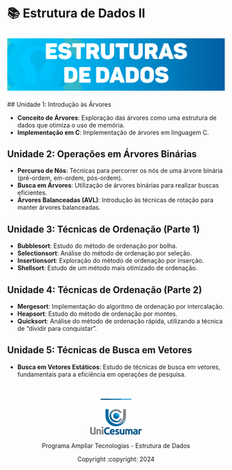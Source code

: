 # 📚 Estrutura de Dados II
<h2 align="center">
  <img alt="Estutura de Dados" title="#Programa Ampliar" src="./assets/Captura de tela 2024-07-11 213826.png" width="800"/>
</h2>
## Unidade 1: Introdução às Árvores

- **Conceito de Árvores**: Exploração das árvores como uma estrutura de dados que otimiza o uso de memória.
- **Implementação em C**: Implementação de árvores em linguagem C.

## Unidade 2: Operações em Árvores Binárias

- **Percurso de Nós**: Técnicas para percorrer os nós de uma árvore binária (pré-ordem, em-ordem, pós-ordem).
- **Busca em Árvores**: Utilização de árvores binárias para realizar buscas eficientes.
- **Árvores Balanceadas (AVL)**: Introdução às técnicas de rotação para manter árvores balanceadas.

## Unidade 3: Técnicas de Ordenação (Parte 1)

- **Bubblesort**: Estudo do método de ordenação por bolha.
- **Selectionsort**: Análise do método de ordenação por seleção.
- **Insertionsort**: Exploração do método de ordenação por inserção.
- **Shellsort**: Estudo de um método mais otimizado de ordenação.

## Unidade 4: Técnicas de Ordenação (Parte 2)

- **Mergesort**: Implementação do algoritmo de ordenação por intercalação.
- **Heapsort**: Estudo do método de ordenação por montes.
- **Quicksort**: Análise do método de ordenação rápida, utilizando a técnica de “dividir para conquistar”.

## Unidade 5: Técnicas de Busca em Vetores

- **Busca em Vetores Estáticos**: Estudo de técnicas de busca em vetores, fundamentais para a eficiência em operações de pesquisa.
<br><br><br>
<p align="center"><img alt="Unicesumar" title="#Unicesumar" src="./assets/logo-unicesumar.png" width=120/></p>

<p align="center">Programa Ampliar Tecnologias - Estrutura de Dados</p>

<p align="center">Copyright :copyright: 2024</p>